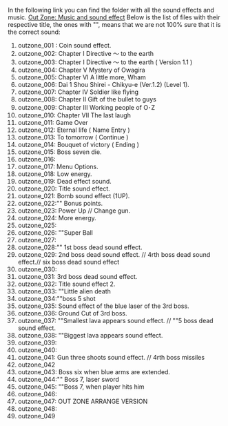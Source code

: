 In the following link you can find the folder with all the sound effects and music.
[Out Zone: Music and sound effect](https://github.com/nicobabot/OutZone_AlchemistStudio/tree/master/OutZone_Music)
Below is the list of files with their respective title, the ones with "", means that we are not 100% sure that it is the correct sound:

01. outzone_001 : Coin sound effect.
02. outzone_002: Chapter Ⅰ Directive ～ to the earth
03. outzone_003: Chapter Ⅰ Directive ～ to the earth ( Version 1.1 )
04. outzone_004: Chapter Ⅴ Mystery of Owagira
05. outzone_005: Chapter Ⅵ A little more, Wham
06. outzone_006: Dai 1 Shou Shirei - Chikyu-e (Ver.1.2) (Level 1).
07. outzone_007: Chapter Ⅳ Soldier like flying
08. outzone_008: Chapter Ⅱ Gift of the bullet to guys
09. outzone_009: Chapter Ⅲ Working people of O･Z
10. outzone_010: Chapter Ⅶ The last laugh
11. outzone_011: Game Over
12. outzone_012: Eternal life ( Name Entry )
13. outzone_013: To tomorrow ( Continue )
14. outzone_014: Bouquet of victory ( Ending )
15. outzone_015: Boss seven die.
16. outzone_016:
17. outzone_017: Menu Options.
18. outzone_018: Low energy.
19. outzone_019: Dead effect sound.
20. outzone_020: Title sound effect.
21. outzone_021: Bomb sound effect (1UP).
22. outzone_022:"" Bonus points.
23. outzone_023: Power Up // Change gun.
24. outzone_024: More energy.
25. outzone_025:
26. outzone_026: ""Super Ball 
27. outzone_027:
28. outzone_028:"" 1st boss dead sound effect.
29. outzone_029: 2nd boss dead sound effect. // 4rth boss dead sound effect.// six boss dead sound effect
30. outzone_030:
31. outzone_031: 3rd boss dead sound effect.
32. outzone_032: Title sound effect 2.
33. outzone_033: ""Little alien death
34. outzone_034:""boss 5 shot
35. outzone_035: Sound effect of the blue laser of the 3rd boss.
36. outzone_036: Ground Cut of 3rd boss.
37. outzone_037: ""Smallest lava appears sound effect. // ""5 boss dead sound effect.
38. outzone_038: ""Biggest lava appears sound effect.
39. outzone_039:
40. outzone_040:
41. outzone_041: Gun three shoots sound effect. // 4rth boss missiles
42. outzone_042
43. outzone_043: Boss six when blue arms are extended.
44. outzone_044:"" Boss 7,  laser sword
45. outzone_045: ""Boss 7, when player hits him
46. outzone_046:
47. outzone_047: OUT ZONE ARRANGE VERSION
47. outzone_048:                         
49. outzone_049